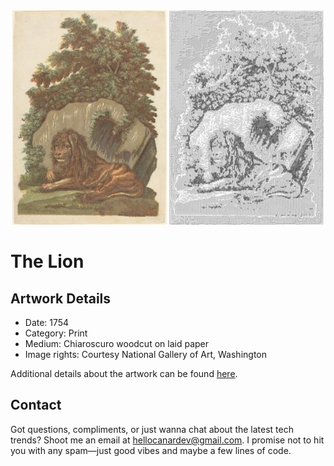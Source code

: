 <html>

<div align="center">
    <img width="49%" src="artwork.jpg" alt="artwork"/>
    <img width="49%" src="ascii_artwork.jpg" alt="artwork ASCII"/>
</div>

# The Lion

## Artwork Details

- Date: 1754
- Category: Print
- Medium: Chiaroscuro woodcut on laid paper
- Image rights: Courtesy National Gallery of Art, Washington

Additional details about the artwork can be found [here](https://www.artsy.net/artwork/john-baptist-jackson-the-lion).

## Contact

Got questions, compliments, or just wanna chat about the latest tech trends? Shoot me an email
at [hellocanardev@gmail.com](mailto:hellocanardev@gmail.com). I promise not to hit you with any spam—just good vibes and
maybe a few lines of code.

</html>

